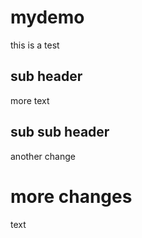 # mydemo
 this is a test

 ## sub header
 more text

 ## sub sub header

 another change

 # more changes

 text
